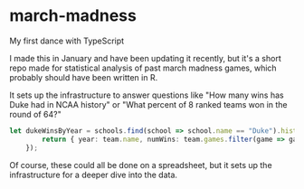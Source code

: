 # march-madness
My first dance with TypeScript

I made this in January and have been updating it recently, but it's a short repo made for statistical analysis of past march madness games, which probably should have been written in R. 

It sets up the infrastructure to answer questions like "How many wins has Duke had in NCAA history" or "What percent of 8 ranked teams won in the round of 64?"

```typescript
let dukeWinsByYear = schools.find(school => school.name == "Duke").history.map(team => {
        return { year: team.name, numWins: team.games.filter(game => game.winner.name == team.name).length }
    });
```

Of course, these could all be done on a spreadsheet, but it sets up the infrastructure for a deeper dive into the data.

